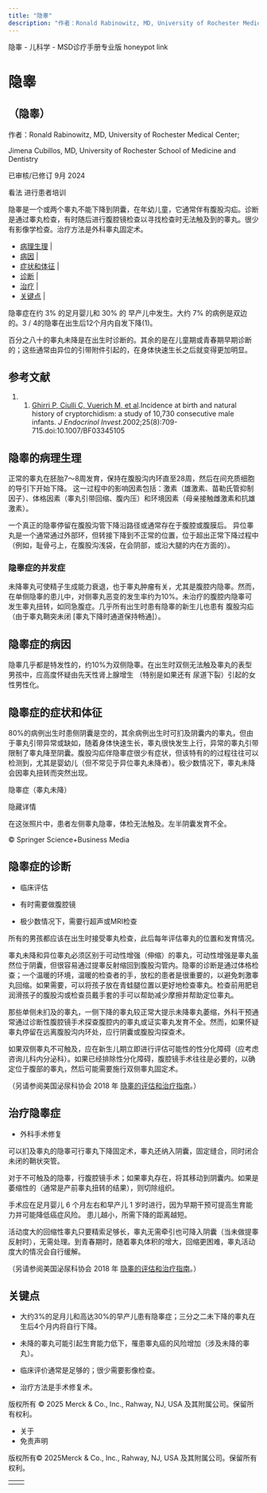 ```yaml
---
title: "隐睾"
description: "作者：Ronald Rabinowitz, MD, University of Rochester Medical Center;"
---
```


﻿隐睾 \- 儿科学 \- MSD诊疗手册专业版 honeypot link

# 隐睾

## （隐睾）

作者：Ronald Rabinowitz, MD, University of Rochester Medical Center;

Jimena Cubillos, MD, University of Rochester School of Medicine and Dentistry

已审核/已修订 9月 2024

看法 进行患者培训

隐睾是一个或两个睾丸不能下降到阴囊，在年幼儿童，它通常伴有腹股沟疝。诊断是通过睾丸检查，有时随后进行腹腔镜检查以寻找检查时无法触及到的睾丸。很少有影像学检查。治疗方法是外科睾丸固定术。

- [病理生理](#病理生理_v28385959_zh) \|
- [病因](#病因_v28385968_zh) \|
- [症状和体征](#症状和体征_v28385973_zh) \|
- [诊断](#诊断_v28385977_zh) \|
- [治疗](#治疗_v28385990_zh) \|
- [关键点](#关键点_v28385997_zh) \|

隐睾症在约 3% 的足月婴儿和 30% 的 早产儿中发生。大约 7% 的病例是双边的。3 / 4的隐睾在出生后12个月内自发下降(1)。

百分之八十的睾丸未降是在出生时诊断的。其余的是在儿童期或青春期早期诊断的；这些通常由异位的引带附件引起的，在身体快速生长之后就变得更加明显。

## 参考文献

1. 1. [Ghirri P, Ciulli C, Vuerich M, et al](https://pubmed.ncbi.nlm.nih.gov/12240903/).Incidence at birth and natural history of cryptorchidism: a study of 10,730 consecutive male infants. _J Endocrinol Invest_.2002;25(8):709-715.doi:10.1007/BF03345105


## 隐睾的病理生理

正常的睾丸在胚胎7～8周发育，保持在腹股沟内环直至28周，然后在间充质细胞的导引下开始下降。 这一过程中的影响因素包括：激素（雄激素、苗勒氏管抑制因子）、体格因素（睾丸引带回缩、腹内压）和环境因素（母亲接触雌激素和抗雄激素）。

一个真正的隐睾停留在腹股沟管下降沿路径或通常存在于腹腔或腹膜后。 异位睾丸是一个通常通过外部环，但转接下降到不正常的位置，位于超出正常下降过程中（例如，耻骨弓上，在腹股沟浅袋，在会阴部，或沿大腿的内在方面的）。

### 隐睾症的并发症

未降睾丸可使精子生成能力衰退，也于睾丸肿瘤有关，尤其是腹腔内隐睾。然而，在单侧隐睾的患儿中，对侧睾丸恶变的发生率约为10%。未治疗的腹腔内隐睾可发生睾丸扭转，如同急腹症。几乎所有出生时患有隐睾的新生儿也患有 腹股沟疝 （由于睾丸鞘突未闭 \[睾丸下降时通道保持畅通\]）。

## 隐睾症的病因

隐睾几乎都是特发性的，约10%为双侧隐睾。在出生时双侧无法触及睾丸的表型男孩中，应高度怀疑由先天性肾上腺增生 （特别是如果还有 尿道下裂）引起的女性男性化。

## 隐睾症的症状和体征

80%的病例出生时患侧阴囊是空的，其余病例出生时可扪及阴囊内的睾丸，但由于睾丸引带异常或缺如，随着身体快速生长，睾丸很快发生上行，异常的睾丸引带限制了睾丸降至阴囊。腹股沟疝伴隐睾症很少有症状，但该特有的的过程往往可以检测到，尤其是婴幼儿（但不常见于异位睾丸未降者）。极少数情况下，睾丸未降会因睾丸扭转而突然出现。

隐睾症（睾丸未降）



隐藏详情

在这张照片中，患者左侧睾丸隐睾，体检无法触及。左半阴囊发育不全。

© Springer Science+Business Media

## 隐睾症的诊断

- 临床评估

- 有时需要做腹腔镜

- 极少数情况下，需要行超声或MRI检查


所有的男孩都应该在出生时接受睾丸检查，此后每年评估睾丸的位置和发育情况。

睾丸未降和异位睾丸必须区别于可动性增强（伸缩）的睾丸，可动性增强是睾丸虽然位于阴囊，但很容易通过提睾反射缩回到腹股沟管内。隐睾的诊断是通过体格检查；一个温暖的环境，温暖的检查者的手，放松的患者是很重要的，以避免刺激睾丸回缩。如果需要，可以将孩子放在青蛙腿位置以更好地检查睾丸。检查前用肥皂润滑孩子的腹股沟或检查员戴手套的手可以帮助减少摩擦并帮助定位睾丸。

那些单侧未扪及的睾丸，一侧下降的睾丸较正常大提示未降睾丸萎缩，外科干预通常通过诊断性腹腔镜手术探查腹腔内的睾丸或证实睾丸发育不全。然而，如果怀疑睾丸停留在远离腹股沟内环处，应行阴囊或腹股沟探查术。

如果双侧睾丸不可触及，应在新生儿期立即进行评估可能性的性分化障碍（应考虑咨询儿科内分泌科）。如果已经排除性分化障碍，腹腔镜手术往往是必要的，以确定位于腹部的睾丸，然后可能需要施行双侧睾丸固定术。

（另请参阅美国泌尿科协会 2018 年 [隐睾的评估和治疗指南](https://www.auanet.org/guidelines-and-quality/guidelines/cryptorchidism-guideline)。）

## 治疗隐睾症

- 外科手术修复


可以扪及睾丸的隐睾可行睾丸下降固定术，睾丸还纳入阴囊，固定缝合，同时闭合未闭的鞘状突管。

对于不可触及的隐睾，行腹腔镜手术；如果睾丸存在，将其移动到阴囊内。如果是萎缩性的（通常是产前睾丸扭转的结果），则切除组织。

手术应在足月婴儿 6 个月左右和早产儿 1 岁时进行，因为早期干预可提高生育能力并可能降低癌症风险。 患儿越小，所需下降的距离越短。

活动度大的回缩性睾丸只要精索足够长，睾丸无需牵引也可降入阴囊（当未做提睾反射时），无需处理。到青春期时，随着睾丸体积的增大，回缩更困难，睾丸活动度大的情况会自行缓解。

（另请参阅美国泌尿科协会 2018 年 [隐睾的评估和治疗指南](https://www.auanet.org/guidelines-and-quality/guidelines/cryptorchidism-guideline)。）

## 关键点

- 大约3%的足月儿和高达30%的早产儿患有隐睾症；三分之二未下降的睾丸在生后4个月内将自行下降。

- 未降的睾丸可能引起生育能力低下，罹患睾丸癌的风险增加（涉及未降的睾丸）。

- 临床评价通常是足够的；很少需要影像检查。

- 治疗方法是手术修复术。




版权所有 © 2025
Merck & Co., Inc., Rahway, NJ, USA 及其附属公司。保留所有权利。

- 关于
- 免责声明

版权所有© 2025Merck & Co., Inc., Rahway, NJ, USA 及其附属公司。保留所有权利。

|     |     |
| --- | --- |
|  |  |